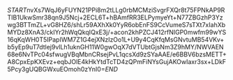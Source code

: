 $START$nvXs7WqJ6yFUYN21PPi8m2tLLg0rbMCMziSvgrFXQr8t75FPNkAP9RTIB1UkwSmr38qn9J5Ncj+2ECL6T+hBAmfRR3ELPymyeYt+N77ZBGzhP3Yzwg3BTTmZL+vG8HZ6/shLr59AXhXk0YyR6obEnFS9CcVumeS7sTXt7xIahXbMYDz8XnA3/ckIYr2hWqQkqIQxE3j/+acon2khPZCJ412rfNIGP0mwfm99wYS16qKqWH0T5IPapIWM7Z1G4ejXNzIzOo1L+U9y4CqKfqMsGNvtuMB54VKv+b5yEp9uT7dtlej9vlLh1uknGH11W0gwOqX7dVTUbtGjsNm3Z9hMY/NWVAEN68e6NvTPc04sfwugVBqMbnCRsejPvL1qcsXd9zSYaAAE/e6BBV6bzsMETT+A8CpxEpKXEvz+eqbJOlE4kHkYtdTcTD4zQPmFiNYsGujAKOwIaxr3sx+LDkF5Pcy3gUQBGWxuEOmoh0zYnI0=$END$